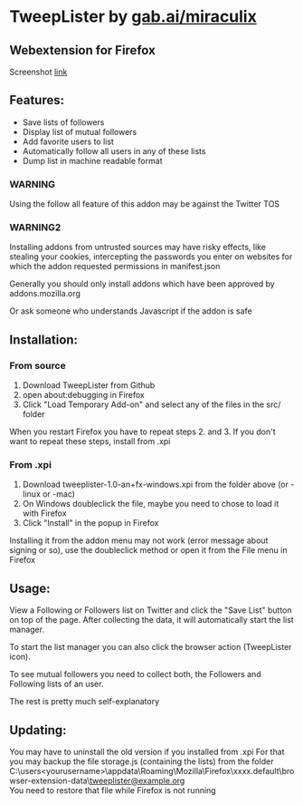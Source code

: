 # TweepLister by [gab.ai/miraculix](https://gab.ai/miraculix)
## Webextension for Firefox

Screenshot [link](https://raw.githubusercontent.com/Miraculix200/TweepLister/master/ScreenShot1.jpg)

## Features:

* Save lists of followers 
* Display list of mutual followers
* Add favorite users to list
* Automatically follow all users in any of these lists
* Dump list in machine readable format

### WARNING 

Using the follow all feature of this addon may be against the Twitter TOS

### WARNING2

Installing addons from untrusted sources may have risky effects, like stealing your cookies, intercepting the passwords you enter on websites for which the addon requested permissions in manifest.json 

Generally you should only install addons which have been approved by addons.mozilla.org

Or ask someone who understands Javascript if the addon is safe


## Installation:

### From source

1. Download TweepLister from Github
2. open about:debugging in Firefox
3. Click "Load Temporary Add-on" and select any of the files in the src/ folder

When you restart Firefox you have to repeat steps 2. and 3. If you don't want to repeat these steps, install from .xpi

### From .xpi

1. Download tweeplister-1.0-an+fx-windows.xpi from the folder above (or -linux or -mac)
2. On Windows doubleclick the file, maybe you need to chose to load it with Firefox
3. Click "Install" in the popup in Firefox

Installing it from the addon menu may not work (error message about signing or so), use the doubleclick method or open it from the File menu in Firefox

## Usage:

View a Following or Followers list on Twitter and click the "Save List" button on top of the page. After collecting the data, it will automatically start the list manager.

To start the list manager you can also click the browser action (TweepLister icon).

To see mutual followers you need to collect both, the Followers and Following lists of an user.

The rest is pretty much self-explanatory


## Updating:

You may have to uninstall the old version if you installed from .xpi
For that you may backup the file storage.js (containing the lists) from the folder C:\users\<yourusername>\appdata\Roaming\Mozilla\Firefox\xxxx.default\browser-extension-data\tweeplister@example.org\
You need to restore that file while Firefox is not running

